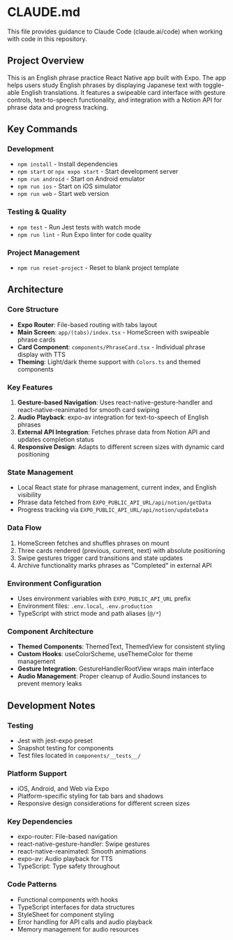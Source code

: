 # CLAUDE.md

This file provides guidance to Claude Code (claude.ai/code) when working with code in this repository.

## Project Overview

This is an English phrase practice React Native app built with Expo. The app helps users study English phrases by displaying Japanese text with toggle-able English translations. It features a swipeable card interface with gesture controls, text-to-speech functionality, and integration with a Notion API for phrase data and progress tracking.

## Key Commands

### Development
- `npm install` - Install dependencies
- `npm start` or `npx expo start` - Start development server
- `npm run android` - Start on Android emulator
- `npm run ios` - Start on iOS simulator
- `npm run web` - Start web version

### Testing & Quality
- `npm test` - Run Jest tests with watch mode
- `npm run lint` - Run Expo linter for code quality

### Project Management
- `npm run reset-project` - Reset to blank project template

## Architecture

### Core Structure
- **Expo Router**: File-based routing with tabs layout
- **Main Screen**: `app/(tabs)/index.tsx` - HomeScreen with swipeable phrase cards
- **Card Component**: `components/PhraseCard.tsx` - Individual phrase display with TTS
- **Theming**: Light/dark theme support with `Colors.ts` and themed components

### Key Features
1. **Gesture-based Navigation**: Uses react-native-gesture-handler and react-native-reanimated for smooth card swiping
2. **Audio Playback**: expo-av integration for text-to-speech of English phrases
3. **External API Integration**: Fetches phrase data from Notion API and updates completion status
4. **Responsive Design**: Adapts to different screen sizes with dynamic card positioning

### State Management
- Local React state for phrase management, current index, and English visibility
- Phrase data fetched from `EXPO_PUBLIC_API_URL/api/notion/getData`
- Progress tracking via `EXPO_PUBLIC_API_URL/api/notion/updateData`

### Data Flow
1. HomeScreen fetches and shuffles phrases on mount
2. Three cards rendered (previous, current, next) with absolute positioning
3. Swipe gestures trigger card transitions and state updates
4. Archive functionality marks phrases as "Completed" in external API

### Environment Configuration
- Uses environment variables with `EXPO_PUBLIC_API_URL` prefix
- Environment files: `.env.local`, `.env.production`
- TypeScript with strict mode and path aliases (`@/*`)

### Component Architecture
- **Themed Components**: ThemedText, ThemedView for consistent styling
- **Custom Hooks**: useColorScheme, useThemeColor for theme management
- **Gesture Integration**: GestureHandlerRootView wraps main interface
- **Audio Management**: Proper cleanup of Audio.Sound instances to prevent memory leaks

## Development Notes

### Testing
- Jest with jest-expo preset
- Snapshot testing for components
- Test files located in `components/__tests__/`

### Platform Support
- iOS, Android, and Web via Expo
- Platform-specific styling for tab bars and shadows
- Responsive design considerations for different screen sizes

### Key Dependencies
- expo-router: File-based navigation
- react-native-gesture-handler: Swipe gestures
- react-native-reanimated: Smooth animations
- expo-av: Audio playback for TTS
- TypeScript: Type safety throughout

### Code Patterns
- Functional components with hooks
- TypeScript interfaces for data structures
- StyleSheet for component styling
- Error handling for API calls and audio playback
- Memory management for audio resources